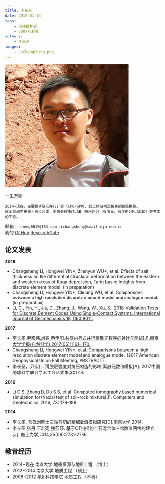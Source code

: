 ```yaml
---
title: 李长圣
date: 2019-01-13
tags:
    - 网站维护者
    - VBOX开发者
authors:
    - 李长圣
images:
    - LiChangSheng.png
---
```



<div class="row author-list">
    <div class="col-xs-6 col-sm-3 col-md-2 col-lg-2">
          <img src="LiChangSheng.png" alt="李长圣" class="img-circle">
    </div>
</div>

一生万物

    2014~现在，主要做离散元并行计算（CPU/GPU）、岩土体及构造相关的数值模拟。  
    硕士期间主要做土石混合体，图像处理MATLAB，网格划分（有限元、有限差分FLAC3D）等方面的工作。


邮箱： `sheng0619@163.com` `lichangsheng@smail.nju.edu.cn`  
我的 [GitHub](https://github.com/demsheng) [ResearchGate](https://www.researchgate.net/profile/Li_Changsheng2)

## 论文发表

**2018**  

- Changsheng LI, Hongwei YIN*, Zhenyun WU*, et al. Effects of salt thickness on the differential structural deformation between the eastern and western areas of Kuqa depression, Tarin basin: Insights from discrete element model. (in preparation)  
- Changsheng LI, Hongwei YIN*, Chuang WU, et al. Comparisons between a high resolution discrete  element model and analogue model. (in preparation)  
- [Li, C., Yin, H., Jia, D., Zhang, J., Wang, W., Xu, S., 2018. Validation Tests for Discrete Element Codes Using Single-Contact Systems. International Journal of Geomechanics 18, 06018011.](/download/li2017.pdf)

**2017**  

- [李长圣,尹宏伟,刘春,蔡申阳.共享内存式并行离散元程序的设计与测试[J].南京大学学报(自然科学),2017(06):1161-1170.](/download/共享内存式并行离散元程序的设计与测试_李长圣.pdf)
- Changsheng LI, Hongwei YIN*, et al. Comparisons between a high resolution discrete element model and analogue model. (2017 American Geophysical Union Fall Meeting, ABSTRACT)  
- 李长圣，尹宏伟. 滑脱层强度对挤压构造的影响:离散元数值模拟[A]. 2017中国地球科学联合学术年会论文集,2017:4.

**2016**  

- Li C S, Zhang D, Du S S, et al. Computed tomography based numerical simulation for triaxial test of soil–rock mixture[J]. Computers and Geotechnics, 2016, 73: 179-188.

**2014**  

- 李长圣. 含砾滑带土三轴剪切的精细数值模拟研究[D].南京大学,2014.  
- 李长圣,张丹,王宏宪,独莎莎. 基于CT扫描的土石混合体三维数值网格的建立[J]. 岩土力学,2014,35(09):2731-2736.


## 教育经历

- 2014~现在  南京大学                地质资源与地质工程 （博士）  
- 2012~2014 南京大学                地质工程                  （硕士）  
- 2008~2012 华北科技学院         地质工程                  （本科）  

